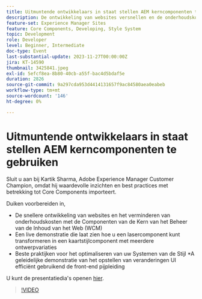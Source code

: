 ```yaml
---
title: Uitmuntende ontwikkelaars in staat stellen AEM kerncomponenten te gebruiken
description: De ontwikkeling van websites versnellen en de onderhoudskosten verlagen met Web Content Management (WCM) Core Components. Een live demonstratie die laat zien hoe u een lasercomponent kunt transformeren in een kaartstijlcomponent met meerdere ontwerpvariaties. Aanbevolen procedures voor het optimaliseren van uw stijlsystemen. Een geleidelijke demonstratie van het opstellen van veranderingen UI efficiënt gebruikend de front-end pijpleiding.
feature-set: Experience Manager Sites
feature: Core Components, Developing, Style System
topic: Development
role: Developer
level: Beginner, Intermediate
doc-type: Event
last-substantial-update: 2023-11-27T00:00:00Z
jira: KT-14590
thumbnail: 3425841.jpeg
exl-id: 5efcf8ea-8b80-40cb-a55f-bac4d5bdaf5e
duration: 2826
source-git-commit: 9a297cda953d4414131657f9ac84580aea0eabeb
workflow-type: tm+mt
source-wordcount: '146'
ht-degree: 0%

---
```


# Uitmuntende ontwikkelaars in staat stellen AEM kerncomponenten te gebruiken

Sluit u aan bij Kartik Sharma, Adobe Experience Manager Customer Champion, omdat hij waardevolle inzichten en best practices met betrekking tot Core Components importeert.

Duiken voorbereiden in,

* De snellere ontwikkeling van websites en het verminderen van onderhoudskosten met de Componenten van de Kern van het Beheer van de Inhoud van het Web (WCM)
* Een live demonstratie die laat zien hoe u een lasercomponent kunt transformeren in een kaartstijlcomponent met meerdere ontwerpvariaties
* Beste praktijken voor het optimaliseren van uw Systemen van de Stijl *A geleidelijke demonstratie van het opstellen van veranderingen UI efficiënt gebruikend de front-end pijpleiding

U kunt de presentatiedia&#39;s openen [hier](/help/learn-from-your-peers/assets/experience-manager/sept2023/aem-core-components.pdf).

>[!VIDEO](https://video.tv.adobe.com/v/3425841/?learn=on)
